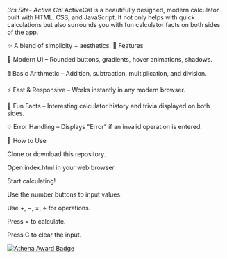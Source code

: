 *3rs Site- Active Cal*
ActiveCal is a beautifully designed, modern calculator built with HTML, CSS, and JavaScript.
It not only helps with quick calculations but also surrounds you with fun calculator facts on both sides of the app.

✨ A blend of simplicity + aesthetics.
🚀 Features

🎨 Modern UI – Rounded buttons, gradients, hover animations, shadows.

🖩 Basic Arithmetic – Addition, subtraction, multiplication, and division.

⚡ Fast & Responsive – Works instantly in any modern browser.

📘 Fun Facts – Interesting calculator history and trivia displayed on both sides.

💡 Error Handling – Displays "Error" if an invalid operation is entered.



🎯 How to Use

Clone or download this repository.

Open index.html in your web browser.

Start calculating!

Use the number buttons to input values.

Use +, −, ×, ÷ for operations.

Press = to calculate.

Press C to clear the input.














[![Athena Award Badge](https://img.shields.io/endpoint?url=https%3A%2F%2Faward.athena.hackclub.com%2Fapi%2Fbadge)](https://award.athena.hackclub.com?utm_source=readme)
